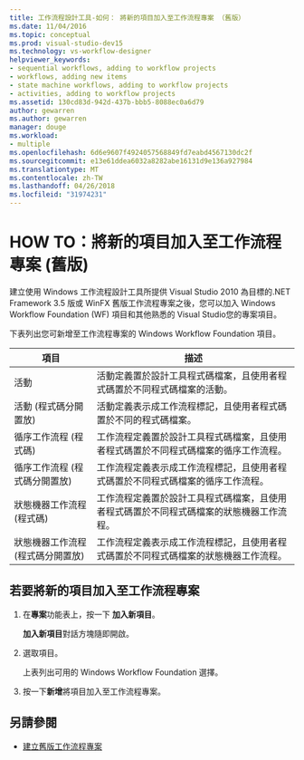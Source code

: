 ```yaml
---
title: 工作流程設計工具-如何： 將新的項目加入至工作流程專案 （舊版）
ms.date: 11/04/2016
ms.topic: conceptual
ms.prod: visual-studio-dev15
ms.technology: vs-workflow-designer
helpviewer_keywords:
- sequential workflows, adding to workflow projects
- workflows, adding new items
- state machine workflows, adding to workflow projects
- activities, adding to workflow projects
ms.assetid: 130cd83d-942d-437b-bbb5-8088ec0a6d79
author: gewarren
ms.author: gewarren
manager: douge
ms.workload:
- multiple
ms.openlocfilehash: 6d6e9607f4924057568849fd7eabd4567130dc2f
ms.sourcegitcommit: e13e61ddea6032a8282abe16131d9e136a927984
ms.translationtype: MT
ms.contentlocale: zh-TW
ms.lasthandoff: 04/26/2018
ms.locfileid: "31974231"
---
```

# <a name="how-to-add-a-new-item-to-a-workflow-project-legacy"></a>HOW TO：將新的項目加入至工作流程專案 (舊版)

建立使用 Windows 工作流程設計工具所提供 Visual Studio 2010 為目標的.NET Framework 3.5 版或 WinFX 舊版工作流程專案之後，您可以加入 Windows Workflow Foundation (WF) 項目和其他熟悉的 Visual Studio您的專案項目。

下表列出您可新增至工作流程專案的 Windows Workflow Foundation 項目。

|項目|描述|
|----------|-----------------|
|活動|活動定義置於設計工具程式碼檔案，且使用者程式碼置於不同程式碼檔案的活動。|
|活動 (程式碼分開置放)|活動定義表示成工作流程標記，且使用者程式碼置於不同的程式碼檔案。|
|循序工作流程 (程式碼)|工作流程定義置於設計工具程式碼檔案，且使用者程式碼置於不同程式碼檔案的循序工作流程。|
|循序工作流程 (程式碼分開置放)|工作流程定義表示成工作流程標記，且使用者程式碼置於不同程式碼檔案的循序工作流程。|
|狀態機器工作流程 (程式碼)|工作流程定義置於設計工具程式碼檔案，且使用者程式碼置於不同程式碼檔案的狀態機器工作流程。|
|狀態機器工作流程 (程式碼分開置放)|工作流程定義表示成工作流程標記，且使用者程式碼置於不同程式碼檔案的狀態機器工作流程。|

## <a name="to-add-a-new-item-to-a-workflow-project"></a>若要將新的項目加入至工作流程專案

1.  在**專案**功能表上，按一下 **加入新項目**。

     **加入新項目**對話方塊隨即開啟。

2.  選取項目。

     上表列出可用的 Windows Workflow Foundation 選擇。

3.  按一下**新增**將項目加入至工作流程專案。

## <a name="see-also"></a>另請參閱

- [建立舊版工作流程專案](../workflow-designer/creating-legacy-workflow-projects.md)